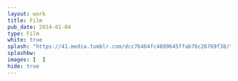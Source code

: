 ```yaml
---
layout: work
title: Film
pub_date: 2014-01-04
type: Film
white: true
splash: "https://41.media.tumblr.com/dcc7b464fc4699645ffab76c26769f38/tumblr_nuera6AF4W1s771xno1_500.png"
splashbw: 
images: [  ]
hide: true
---
```


